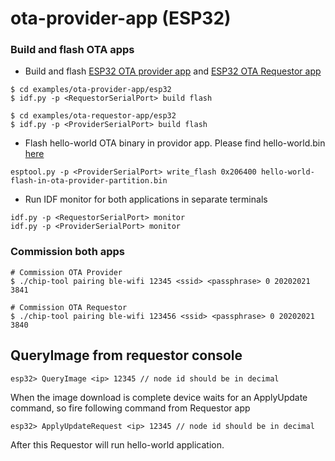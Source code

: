 # ota-provider-app (ESP32)

### Build and flash OTA apps
- Build and flash [ESP32 OTA provider app](.) and [ESP32 OTA Requestor app](../../ota-requestor-app)
```
$ cd examples/ota-provider-app/esp32
$ idf.py -p <RequestorSerialPort> build flash

$ cd examples/ota-requestor-app/esp32
$ idf.py -p <ProviderSerialPort> build flash
```

- Flash hello-world OTA binary in providor app. Please find hello-world.bin [here](http://shubhamdp.github.io/esp_ota/esp32/hello-world-flash-in-ota-provider-partition.bin)
```
esptool.py -p <ProviderSerialPort> write_flash 0x206400 hello-world-flash-in-ota-provider-partition.bin
```

- Run IDF monitor for both applications in separate terminals
```
idf.py -p <RequestorSerialPort> monitor
idf.py -p <ProviderSerialPort> monitor
```

### Commission both apps
```
# Commission OTA Provider
$ ./chip-tool pairing ble-wifi 12345 <ssid> <passphrase> 0 20202021 3841

# Commission OTA Requestor
$ ./chip-tool pairing ble-wifi 123456 <ssid> <passphrase> 0 20202021 3840
```

## QueryImage from requestor console
```
esp32> QueryImage <ip> 12345 // node id should be in decimal
```

When the image download is complete device waits for an ApplyUpdate command, so fire following command from Requestor app

```
esp32> ApplyUpdateRequest <ip> 12345 // node id should be in decimal
```

After this Requestor will run hello-world application.
